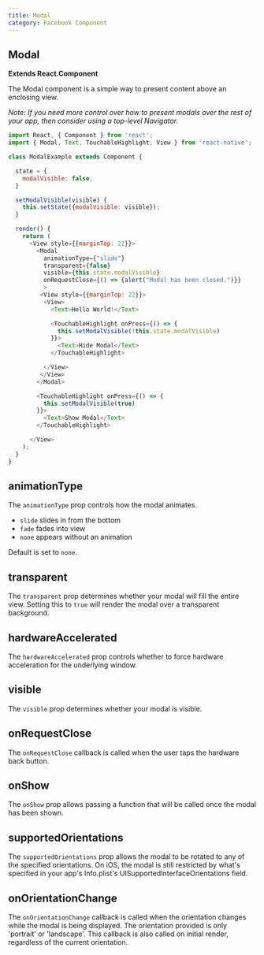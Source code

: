 ```yaml
---
title: Modal
category: Facebook Component
---
```

<!-- Generated by documentation.js. Update this documentation by updating the source code. -->

## Modal

**Extends React.Component**

The Modal component is a simple way to present content above an enclosing view.

_Note: If you need more control over how to present modals over the rest of your app,
then consider using a top-level Navigator._

```javascript
import React, { Component } from 'react';
import { Modal, Text, TouchableHighlight, View } from 'react-native';

class ModalExample extends Component {

  state = {
    modalVisible: false,
  }

  setModalVisible(visible) {
    this.setState({modalVisible: visible});
  }

  render() {
    return (
      <View style={{marginTop: 22}}>
        <Modal
          animationType={"slide"}
          transparent={false}
          visible={this.state.modalVisible}
          onRequestClose={() => {alert("Modal has been closed.")}}
          >
         <View style={{marginTop: 22}}>
          <View>
            <Text>Hello World!</Text>

            <TouchableHighlight onPress={() => {
              this.setModalVisible(!this.state.modalVisible)
            }}>
              <Text>Hide Modal</Text>
            </TouchableHighlight>

          </View>
         </View>
        </Modal>

        <TouchableHighlight onPress={() => {
          this.setModalVisible(true)
        }}>
          <Text>Show Modal</Text>
        </TouchableHighlight>

      </View>
    );
  }
}
```

## animationType

The `animationType` prop controls how the modal animates.

-   `slide` slides in from the bottom
-   `fade` fades into view
-   `none` appears without an animation

Default is set to `none`.

## transparent

The `transparent` prop determines whether your modal will fill the entire view. Setting this to `true` will render the modal over a transparent background.

## hardwareAccelerated

The `hardwareAccelerated` prop controls whether to force hardware acceleration for the underlying window.

## visible

The `visible` prop determines whether your modal is visible.

## onRequestClose

The `onRequestClose` callback is called when the user taps the hardware back button.

## onShow

The `onShow` prop allows passing a function that will be called once the modal has been shown.

## supportedOrientations

The `supportedOrientations` prop allows the modal to be rotated to any of the specified orientations.
On iOS, the modal is still restricted by what's specified in your app's Info.plist's UISupportedInterfaceOrientations field.

## onOrientationChange

The `onOrientationChange` callback is called when the orientation changes while the modal is being displayed.
The orientation provided is only 'portrait' or 'landscape'. This callback is also called on initial render, regardless of the current orientation.
